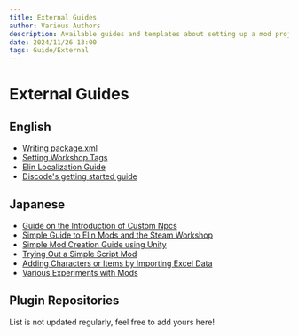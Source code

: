 ```yaml
---
title: External Guides
author: Various Authors
description: Available guides and templates about setting up a mod project.
date: 2024/11/26 13:00
tags: Guide/External
---
```


# External Guides

## English

+ [Writing package.xml](https://docs.google.com/document/d/e/2PACX-1vQSITB8aYTycrnn3PxxGnPjNZ2_y1G3LDfXjC_PM5S_mTPCh6fv1vcj1bkfPbbUZ88WVb5_7T-62zYc/pub)
+ [Setting Workshop Tags](https://docs.google.com/document/d/e/2PACX-1vR7MjQ_5hAmavFB8iMW6xm7vSYJg_g8I1s8KtvjBO-N_zNATnsmdmyQsmxQ8z9yEpZxNoc-TTdZm8so/pub)
+ [Elin Localization Guide](https://docs.google.com/document/d/e/2PACX-1vSj8lHcRFhFU_332eYCAlft9u1hkTlb5efUqVPsLQTtOPA79Tgh3FvNfJz9edvy0jI616BdiLidyxdz/pub)
+ [Discode's getting started guide](https://ylvapedia.wiki/wiki/User:Discode/Modding_Getting_Started)  

## Japanese

+ [Guide on the Introduction of Custom Npcs](https://docs.google.com/document/d/1jsF_msxUsSTDiukgzgfnnERZCNNz9iP_CZk8Xv9sW74)
+ [Simple Guide to Elin Mods and the Steam Workshop](https://docs.google.com/document/d/e/2PACX-1vQQ35ofQBT5yILPeZ4c5uMkmGOPMrT12f1vTvfi2dFgrt1T70lr8yMOpRAwZ_3cMvUNRsVR0Cf3qabh/pub)
+ [Simple Mod Creation Guide using Unity](https://docs.google.com/document/d/e/2PACX-1vSTUbE4WqcTODq-lFCX_hMK1Mqb5cTlrdY2E94PlqGQvtDcxwMEtfYteRhkZrpZreGAFV-JgOB-qs6b/pub)
+ [Trying Out a Simple Script Mod](https://docs.google.com/document/d/e/2PACX-1vSu2UfqCJl5095uOlem2Y3al20JotndDJcB3wjh82O2nQJ4yx8fC__IfUF6M_QRoWbb0Di9mdDnM3_Q/pub)
+ [Adding Characters or Items by Importing Excel Data](https://docs.google.com/document/d/e/2PACX-1vR3GPx71Xnjfme6PtdqNnS5GnxlOFr2A8KdzH8bYTEwEOCgeVYROi3YaMQ2_h4qsySU_BORHKXPUi9i/pub)
+ [Various Experiments with Mods](https://docs.google.com/document/d/e/2PACX-1vQarTe5F0AfMXSlEPkpDpncci-pDI5U6p2VYGhOoR0ZZfalic6FBBwCrd3KbIY_l7Nlt7Rv01XE4yk7/pub)

## Plugin Repositories

<LinkCard t="kuronekotei/ElinMod" u="https://github.com/kuronekotei/ElinMOD"/>
<LinkCard t="Ykey/ElinMod" u="https://github.com/ykeyjp/ElinMod" i="https://avatars.githubusercontent.com/u/15781024?s=48&v=4"/>
<LinkCard t="gottyduke/Elin.Plugins" u="https://github.com/gottyduke/Elin.Plugins"/>
<LinkCard t="105gun/ElinMods" u="https://github.com/105gun?tab=repositories&q=Elin"/>
<LinkCard t="Drakeny/ElinMods" u="https://github.com/Drakeny?tab=repositories&q=Elin"/>
<LinkCard t="weaselofdeath/ElinMod_MagicTips" u="https://github.com/weaselofdeath/ElinMod_MagicTips"/>
<LinkCard t="Redgeioz/ElinAutoAct" u="https://github.com/Redgeioz/ElinAutoAct"/>
<LinkCard t="Cercain/Elin-GeneRecombinator" u="https://github.com/Cercain/Elin-GeneRecombinator"/>
<LinkCard t="hirmiura/elin-mods" u="https://github.com/hirmiura?tab=repositories&q=Elin"/>
<LinkCard t="Tatakinov/elin_mods" u="https://github.com/Tatakinov?tab=repositories&q=elin"/>
<LinkCard t="swarmdog/ElinMods" u="https://github.com/swarmdog/ElinMods"/>

List is not updated regularly, feel free to add yours here!
